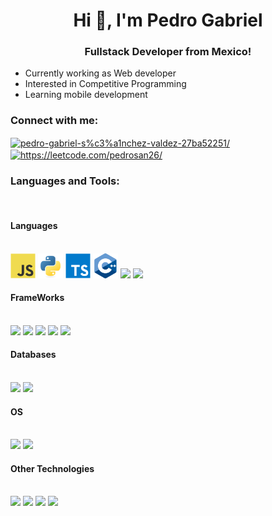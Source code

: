 <head>
  <link rel="stylesheet" type='text/css' href="https://cdn.jsdelivr.net/gh/devicons/devicon@latest/devicon.min.css" />

</head>

<h1 align="center">Hi 👋, I'm Pedro Gabriel</h1>
<h3 align="center">Fullstack Developer from Mexico!</h3>

- Currently working as Web developer
- Interested in Competitive Programming
- Learning mobile development


<h3 align="left">Connect with me: </h3>
<p align="left">
<a href="https://linkedin.com/in/pedro-gabriel-s%c3%a1nchez-valdez-27ba52251/" target="blank"><img align="center" src="https://raw.githubusercontent.com/rahuldkjain/github-profile-readme-generator/master/src/images/icons/Social/linked-in-alt.svg" alt="pedro-gabriel-s%c3%a1nchez-valdez-27ba52251/" height="30" width="40" /></a>
<a href="https://www.leetcode.com/https://leetcode.com/pedrosan26/" target="blank"><img align="center" src="https://raw.githubusercontent.com/rahuldkjain/github-profile-readme-generator/master/src/images/icons/Social/leet-code.svg" alt="https://leetcode.com/pedrosan26/" height="30" width="40" /></a>
</p>

<h3 align="left">Languages and Tools:</h3>

<br/>
<h4> Languages </h4>
<br/>
<img src="https://raw.githubusercontent.com/devicons/devicon/master/icons/javascript/javascript-original.svg" alt="javascript" width="40" height="40" style="max-width: 100%;">
<img src="https://raw.githubusercontent.com/devicons/devicon/master/icons/python/python-original.svg" alt="python" width="40" height="40" style="max-width: 100%;">
<img src="https://raw.githubusercontent.com/devicons/devicon/master/icons/typescript/typescript-original.svg" alt="typescript" width="40" height="40" style="max-width: 100%;">
<img src="https://raw.githubusercontent.com/devicons/devicon/master/icons/cplusplus/cplusplus-original.svg" alt="cplusplus" width="40" height="40" style="max-width: 100%;">
<img src="https://cdn.jsdelivr.net/gh/devicons/devicon@latest/icons/kotlin/kotlin-original.svg" />
<img src="https://cdn.jsdelivr.net/gh/devicons/devicon@latest/icons/swift/swift-original.svg" />

<br/>
<h4> FrameWorks </h4>
<br/>
<img src="https://cdn.jsdelivr.net/gh/devicons/devicon@latest/icons/react/react-original.svg" />
<img src="https://cdn.jsdelivr.net/gh/devicons/devicon@latest/icons/express/express-original.svg" />
<img src="https://cdn.jsdelivr.net/gh/devicons/devicon@latest/icons/angularjs/angularjs-original.svg" />
<img src="https://cdn.jsdelivr.net/gh/devicons/devicon@latest/icons/nodejs/nodejs-original-wordmark.svg" />
<img src="https://cdn.jsdelivr.net/gh/devicons/devicon@latest/icons/flask/flask-original.svg" />

<br/>

<h4> Databases </h4>
<br/>
 <img src="https://cdn.jsdelivr.net/gh/devicons/devicon@latest/icons/mysql/mysql-original.svg" />
 <img src="https://cdn.jsdelivr.net/gh/devicons/devicon@latest/icons/mongodb/mongodb-original-wordmark.svg" />
          
<br/>
<h4>OS</h4>
<br/>

<img src="https://cdn.jsdelivr.net/gh/devicons/devicon@latest/icons/windows11/windows11-original.svg" />
<img src="https://cdn.jsdelivr.net/gh/devicons/devicon@latest/icons/ubuntu/ubuntu-original-wordmark.svg" />

<br/>

<h4>Other Technologies</h4>
<br/>
<img src="https://cdn.jsdelivr.net/gh/devicons/devicon@latest/icons/ubuntu/ubuntu-original-wordmark.svg" />
<img src="https://cdn.jsdelivr.net/gh/devicons/devicon@latest/icons/git/git-original.svg" />
<img src="https://cdn.jsdelivr.net/gh/devicons/devicon@latest/icons/docker/docker-original.svg" />
<img src="https://cdn.jsdelivr.net/gh/devicons/devicon@latest/icons/amazonwebservices/amazonwebservices-original-wordmark.svg" />

